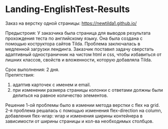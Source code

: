 # Landing-EnglishTest-Results
Заказ на верстку одной страницы:
https://newtilda1.github.io/

Предыстроия:
У заказчика была страница для выводов результата прохождения теста по английскому языку. Она была создана с помощью коструктора сайтов Tilda.
Проблема заключалась в медленной загрузки лендинга.
Заказчик поставил задачу сверстать адаптивный одностраничник на чистом html и css, чтобы избавиться от лишних классов, свойств и вложенности, которую добавляла Tilda.

Срок выполнения: 2 дня.<br>
Препятствия: <br>
1. адаптив карточек с именем и email. <br>
2. при изменении размера страницы колонки с ответами должны были делиться на равное количество элементов.<br>

Решение 1-ой проблемы было в измении метода верстки с flex на grid. <br>
2-я проблема решалась с помощью изменения flex-direction на column, добавления flex-wrap: wrap и изменения ширины контейнера в зависимости от ширины страницы и кол-ва необходимых столбцов.
